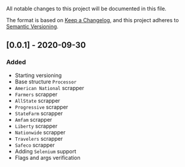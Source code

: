 All notable changes to this project will be documented in this file.

The format is based on [Keep a Changelog](https://keepachangelog.com/en/1.0.0/),
and this project adheres to [Semantic Versioning](https://semver.org/spec/v2.0.0.html).

## [0.0.1] - 2020-09-30
### Added
 - Starting versioning
 - Base structure `Processor`
 - `American National` scrapper
 - `Farmers` scrapper
 - `AllState` scrapper
 - `Progressive` scrapper
 - `StateFarm` scrapper
 - `Amfam` scrapper
 - `Liberty` scrapper
 - `Nationwide` scrapper
 - `Travelers` scrapper
 - `Safeco` scrapper
 - Adding `Selenium` support 
 - Flags and args verification
